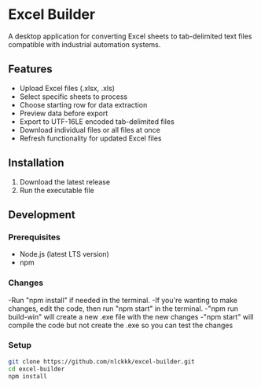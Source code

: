 # Excel Builder

A desktop application for converting Excel sheets to tab-delimited text files compatible with industrial automation systems.

## Features

- Upload Excel files (.xlsx, .xls)
- Select specific sheets to process
- Choose starting row for data extraction
- Preview data before export
- Export to UTF-16LE encoded tab-delimited files
- Download individual files or all files at once
- Refresh functionality for updated Excel files

## Installation

1. Download the latest release
2. Run the executable file

## Development

### Prerequisites
- Node.js (latest LTS version)
- npm


### Changes
-Run "npm install" if needed in the terminal.
-If you're wanting to make changes, edit the code, then run "npm start" in the terminal.
-"npm run build-win" will create a new .exe file with the new changes
-"npm start" will compile the code but not create the .exe so you can test the changes


### Setup
```bash
git clone https://github.com/nlckkk/excel-builder.git
cd excel-builder
npm install


